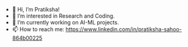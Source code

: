 - 👋 Hi, I’m Pratiksha! 
- 👀 I’m interested in Research and Coding.
- 🌱 I’m currently working on AI-ML projects. 
- 📫 How to reach me: https://www.linkedin.com/in/pratiksha-sahoo-864b00225

<!---
Pratiksha248/Pratiksha248 is a ✨ special ✨ repository because its `README.md` (this file) appears on your GitHub profile.
You can click the Preview link to take a look at your changes.
--->

